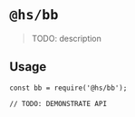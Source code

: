 # `@hs/bb`

> TODO: description

## Usage

```
const bb = require('@hs/bb');

// TODO: DEMONSTRATE API
```
